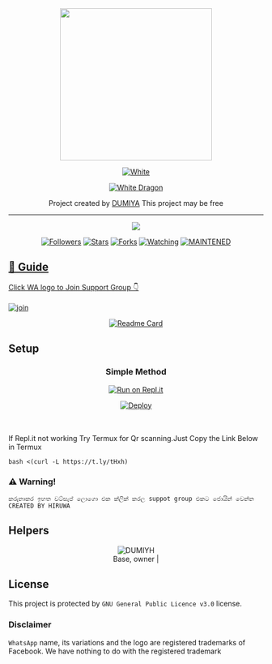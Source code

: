 <div align="center">
  <img border-radius: 15px src="https://i.ibb.co/7G8DcmD/IMG-20210818-162806.jpg" width="300" height="300"/>
  <p align="center">
<a href="#"><img title="White" src="https://img.shields.io/badge/DUMIBOT OFFICIAL -white?colorA=%23ff0000&colorB=%23017e40&style=for-the-badge"></a>
</p>
  <p align="center">
<a href="https://github.com/dumiyh678"><img title="White Dragon" src="https://img.shields.io/badge/Created💥by💥 DUMIBOY-dqz/JulieMwol?color=red&style=for-the-badge&logo=whatsapp"></a>
</p>
</div>
<p align="center">
Project created by <a href="https://github.com/dumiyah678"> DUMIYA</a> This project may be free
    <br
       | © |
        owner |
    <br> 
</p>

----

  <p align="center">
  <a href="https://github.com/TRexWa">
    <img src="https://img.shields.io/github/repo-size/TRexWa/T-REX?color=green&label=Repo%20total%20size&style=plastic">
<p align="center">
<a href="https://github.com/TRexWa/followers"><img title="Followers" src="https://img.shields.io/github/followers/TRexWa?color=blue&style=flat-square"></a>
<a href="https://github.com/TRexWa/T-REX/stargazers"><img title="Stars" src="https://img.shields.io/github/stars/TRexWa/T-REX?color=blue&style=flat-square"></a>
<a href="https://github.com/TRexWa/T-REX/network/members"><img title="Forks" src="https://img.shields.io/github/forks/TRexWa/T-REX?color=blue&style=flat-square"></a>
<a href="https://github.com/TRexWa/T-REX/watchers"><img title="Watching" src="https://img.shields.io/github/watchers/TRexWa/T-REX?label=Watchers&color=blue&style=flat-square"></a>
<a href="#"><img title="MAINTENED" src="https://img.shields.io/badge/UNMAINTENED-YES-blue.svg"</a>
</p>

## 📢 Guide
Click WA logo to Join Support Group 👇
    <br>
<br>
  [![join](https://github.com/Alien-alfa/PublicBot/blob/main/wlogo.svg.png)](https://chat.whatsapp.com/HmalrdeVMtjDR2MUD1AnBf)
  <div align="center">
       
  [![Readme Card](https://github-readme-stats.vercel.app/api/pin/?username=TRexWa&repo=T-REX&theme=nightowl)](https://github.com/TRexWa/T-REX)
  </div>
    
## Setup
<div align="center">

  ### Simple Method
  
[![Run on Repl.it](https://repl.it/badge/github/quiec/whatsAlfa)](https://replit.com/@TRexWa/T-REX-QR)

[![Deploy](https://www.herokucdn.com/deploy/button.svg)](http://heroku.com/deploy?template=https://github.com/dumiyh678/dumibot6)
     </div>
<br>
<br >
If Repl.it not working Try Termux for Qr scanning.Just Copy the Link Below in Termux
```
bash <(curl -L https://t.ly/tHxh)
``` 


### ⚠️ Warning! 
```
කරුනාකර ඉහත වට්සැප් ලොගො එක ක්ලික් කරල suppot group එකට ජොයින් වෙන්න
CREATED BY HIRUWA
```

## Helpers
  <div align="center">
    
![DUMIYH](https://i.ibb.co/7G8DcmD/IMG-20210818-162806.jpg?size=200) <br>
Base, owner |
  </div>
    


## License
This project is protected by `GNU General Public Licence v3.0` license.

### Disclaimer
`WhatsApp` name, its variations and the logo are registered trademarks of Facebook. We have nothing to do with the registered trademark
